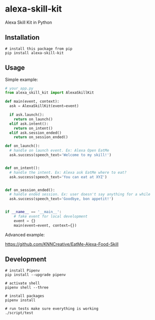 # alexa-skill-kit

Alexa Skill Kit in Python

## Installation

```shell
# install this package from pip
pip install alexa-skill-kit
```

## Usage

Simple example:

```python
# your app.py
from alexa_skill_kit import AlexaSkillKit

def main(event, context):
  ask = AlexaSkillKit(event=event)

  if ask.launch():
    return on_launch()
  elif ask.intent():
    return on_intent()
  elif ask.session_ended()
    return on_session_ended()

def on_launch():
  # handle on launch event. Ex: Alexa Open EatMe
  ask.success(speech_text='Welcome to my skill!')


def on_intent():
  # handle the intent. Ex: Alexa ask EatMe where to eat?
  ask.success(speech_text='You can eat at XYZ')


def on_session_ended():
  # handle ended session. Ex: user doesn't say anything for a while
  ask.success(speech_text='Goodbye, bon appetit!')


if __name__ == '__main__':
    # fake event for local development
    event = {}
    main(event=event, context={})

```

Advanced example:

https://github.com/KNNCreative/EatMe-Alexa-Food-Skill

## Development

```shell
# install Pipenv
pip install --upgrade pipenv

# activate shell
pipenv shell --three

# install packages
pipenv install

# run tests make sure everything is working
./script/test
```